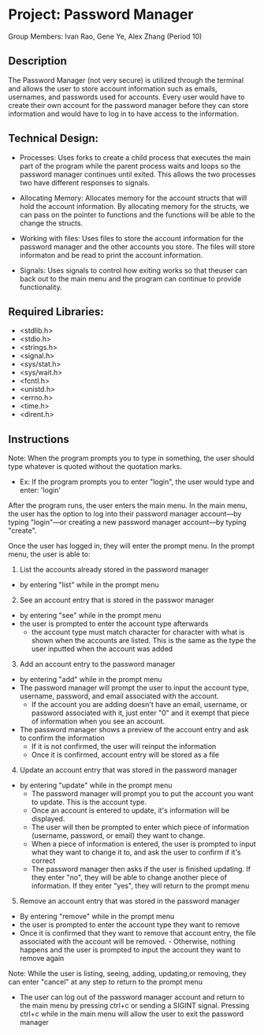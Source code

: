 # Project: Password Manager

Group Members: Ivan Rao, Gene Ye, Alex Zhang (Period 10)

## Description
The Password Manager (not very secure) is utilized through the terminal and allows the user to store account information such as emails, usernames, and passwords used for accounts. Every user would have to create their own account for the password manager before they can store information and would have to log in to have access to the information. 

## Technical Design:
- Processes:
 Uses forks to create a child process that executes the main part of the program while the parent process waits and loops so the password manager continues until exited. This allows the two processes two have different responses to signals. 

- Allocating Memory:
  Allocates memory for the account structs that will hold the account information. By allocating memory for the structs, we can pass on the pointer to functions and the functions will be able to the change the structs.

- Working with files:
  Uses files to store the account information for the password manager and the other accounts you store. The files will store informaton and be read to print the account information. 

- Signals:
  Uses signals to control how exiting works so that theuser can back out to the main menu and the program can continue to provide functionality.

## Required Libraries:
- <stdlib.h> 
- <stdio.h>
- <strings.h>
- <signal.h>
- <sys/stat.h>
- <sys/wait.h>
- <fcntl.h>
- <unistd.h>
- <errno.h>
- <time.h>
- <dirent.h>

## Instructions
Note: When the program prompts you to type in something, the user should type whatever is quoted without the quotation marks.
- Ex: If the program prompts you to enter "login", the user would type and enter:
'login'

After the program runs, the user enters the main menu. In the main menu, the user has the option to log into their password manager account—by typing "login"—or creating a new password manager account—by typing "create".

Once the user has logged in, they will enter the prompt menu.
In the prompt menu, the user is able to:

1. List the accounts already stored in the password manager
  - by entering "list" while in the prompt menu

2. See an account entry that is stored in the passwor manager
  - by entering "see" while in the prompt menu
  - the user is prompted to enter the account type afterwards
    - the account type must match character for character with what is shown when the accounts are listed. This is the same as the type the user inputted when the account was added

3. Add an account entry to the password manager
 - by entering "add" while in the prompt menu
  - The password manager will prompt the user to input the account type, username, password, and email associated with the account.
    - If the account you are adding doesn't have an email, username, or password associated with it, just enter "0" and it exempt that piece of information when you see an account.
  - The password manager shows a preview of the account entry and ask to confirm the information
    - If it is not confirmed, the user will reinput the information
    - Once it is confirmed, account entry will be stored as a file

4. Update an account entry that was stored in the password manager
 - by entering "update" while in the prompt menu
   - The password manager will prompt you to put the account you want to update. This is the account type.
   - Once an account is entered to update, it's information will be displayed.
   - The user will then be prompted to enter which piece of information (username, password, or email) they want to change.
    - When a piece of information is entered, the user is prompted to input what they want to change it to, and ask the user to confirm if it's correct
    - The password manager then asks if the user is finished updating. If they enter "no", they will be able to change another piece of information. If they enter "yes", they will return to the prompt menu

  5. Remove an account entry that was stored in the password manager
   - By entering "remove" while in the prompt menu
   - the user is prompted to enter the account type they want to remove
   - Once it is confirmed that they want to remove that account entry, the file associated with the account will be removed.
    - Otherwise, nothing happens and the user is prompted to input the account they want to remove again

Note: While the user is listing, seeing, adding, updating,or removing, they can enter "cancel" at any step to return to the prompt menu

- The user can log out of the password manager account and return to the main menu by pressing ctrl+c or sending a SIGINT signal. Pressing ctrl+c while in the main menu will allow the user to exit the password manager


